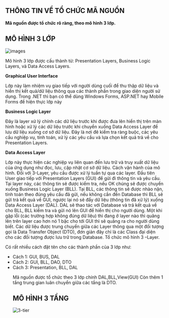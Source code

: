 ﻿## THÔNG TIN VỀ TỔ CHỨC MÃ NGUỒN

**Mã nguồn được tổ chức rõ ràng, theo mô hình 3 lớp.**

## MÔ HÌNH 3 LỚP

![images](https://user-images.githubusercontent.com/27652065/27962171-4188988c-635b-11e7-9aac-0dfb3889b262.jpg)
 
Mô hình 3 lớp được cấu thành từ: 
Presentation Layers, Business Logic Layers, và Data Access Layers.

**Graphical User Interface**

Lớp này làm nhiệm vụ giao tiếp với người dùng cuối để thu thập dữ liệu và 
hiển thị kết quả/dữ liệu thông qua các thành phần trong giao diện người sử dụng. 
Trong .NET thì bạn có thể dùng Windows Forms, ASP.NET hay Mobile Forms 
để hiện thực lớp này

**Business Logic Layer**

Đây là layer xử lý chính các dữ liệu trước khi được đưa lên hiển thị trên 
màn hình hoặc xử lý các dữ liệu trước khi chuyển xuống Data Access Layer để 
lưu dữ liệu xuống cơ sở dữ liệu. Đây là nơi đê kiểm tra ràng buộc, các yêu cầu
nghiệp vụ, tính toán, xử lý các yêu cầu và lựa chọn kết quả trả về cho 
Presentation Layers.

**Data Access Layer**

Lớp này thực hiện các nghiệp vụ liên quan đến lưu trữ và truy xuất dữ liệu  
của ứng dụng như đọc, lưu, cập nhật cơ sở dữ liệu. Cách vận hành của mô hình.
Đối với 3-Layer, yêu cầu được xử lý tuần tự qua các layer. Đầu tiên User 
giao tiếp với Presentation Layers (GUI) để gửi đi thông tin và yêu cầu. 
Tại layer này, các thông tin sẽ được kiểm tra, nếu OK chúng sẽ được chuyển xuống
Business Logic Layer (BLL). Tại BLL, các thông tin sẽ được nhào nặn, tính toán 
theo đúng yêu cầu đã gửi, nếu không cần đến Database thì BLL sẽ gửi trả kết 
quả về GUI, ngược lại nó sẽ đẩy dữ liệu (thông tin đã xử lý) xuống Data Access 
Layer (DAL). DAL sẽ thao tác với Database và trả kết quả về cho BLL, 
BLL kiểm tra và gửi nó lên GUI để hiển thị cho người dùng. Một khi gặp lỗi 
(các trường hợp không đúng dữ liệu) thì đang ở layer nào thì quăng lên trên 
layer cao hơn nó 1 bậc cho tới GUI thì sẽ quăng ra cho người dùng biết. 
Các dữ liệu được trung chuyển giữa các Layer thông qua một đối tượng gọi 
là Data Transfer Object (DTO), đơn giản đây chỉ là các Class đại diện cho các 
đối tượng được lưu trữ trong Database. Tổ chức mô hình 3 –Layer.

Có rất nhiều cách đặt tên cho các thành phần của 3 lớp như:
<ul>
	<li>Cách 1: GUI, BUS, DAL</li>
	<li>Cách 2: GUI, BLL, DAO, DTO</li>
	<li>Cách 3: Presentation, BLL, DAL</li>

Mã nguồn được tổ chức theo 3 lớp chính DAL,BLL,View(GUI) Còn thêm 1 tầng trung gian 
luân chuyển giữa các tầng là DTO.

## MÔ HÌNH 3 TẦNG

![3-tier](https://user-images.githubusercontent.com/27652065/27961707-d4191ad4-6359-11e7-8187-bac471746a32.jpg)
 


